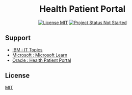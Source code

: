 <h1 align="center">Health Patient Portal</h1>

<p align="center">
    <a href="./LICENSE.md">
        <img src="https://img.shields.io/badge/license-mit-white?style=flat&logo=github"  alt="License MIT" /></a>
    <a href="">
        <img src="https://img.shields.io/badge/status-not_started-lightgray?style=flat&logo=github"  alt="Project Status Not Started" /></a>
</p>

## Support

- [IBM : IT Topics](https://www.ibm.com/topics)
- [Microsoft : Microsoft Learn](https://learn.microsoft.com/en-us/)
- [Oracle : Health Patient Portal](https://docs.oracle.com/en/industries/health/health-patient-portal/)

## License

[MIT](LICENSE.md)
